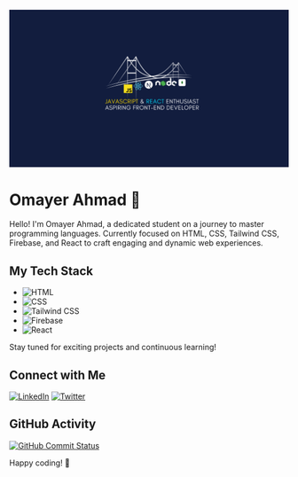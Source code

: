 ![Omayer Ahmad](https://raw.githubusercontent.com/coderomayer/coderomayer/main/GitHub%20cover.png)

# Omayer Ahmad 👋

Hello! I'm Omayer Ahmad, a dedicated student on a journey to master programming languages. Currently focused on HTML, CSS, Tailwind CSS, Firebase, and React to craft engaging and dynamic web experiences.

## My Tech Stack

- ![HTML](https://img.shields.io/badge/-HTML-orange?style=flat-square&logo=html5&logoColor=white)
- ![CSS](https://img.shields.io/badge/-CSS-blue?style=flat-square&logo=css3&logoColor=white)
- ![Tailwind CSS](https://img.shields.io/badge/-Tailwind_CSS-38B2AC?style=flat-square&logo=tailwind-css&logoColor=white)
- ![Firebase](https://img.shields.io/badge/-Firebase-orange?style=flat-square&logo=firebase&logoColor=white)
- ![React](https://img.shields.io/badge/-React-61DAFB?style=flat-square&logo=react&logoColor=white)

Stay tuned for exciting projects and continuous learning!

## Connect with Me

[![LinkedIn](https://img.shields.io/badge/-LinkedIn-blue?style=flat-square&logo=Linkedin&logoColor=white)](https://www.linkedin.com/in/coderomayer/)
[![Twitter](https://img.shields.io/badge/-Twitter-1DA1F2?style=flat-square&logo=twitter&logoColor=white)](https://twitter.com/coderomayer)

## GitHub Activity

[![GitHub Commit Status](https://github-readme-stats.vercel.app/api?username=coderomayer&show_icons=true&hide=stars&count_private=true&include_all_commits=true&theme=radical)](https://github.com/coderomayer)

Happy coding! 🚀

